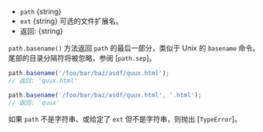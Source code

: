 <!-- YAML
added: v0.1.25
changes:
  - version: v6.0.0
    pr-url: https://github.com/nodejs/node/pull/5348
    description: 现在将非字符串作为 `path` 参数传入会抛出异常。
-->

* `path` {string}
* `ext` {string} 可选的文件扩展名。
* 返回: {string}

`path.basename()` 方法返回 `path` 的最后一部分，类似于 Unix 的 `basename` 命令。 
尾部的目录分隔符将被忽略，参阅 [`path.sep`]。


```js
path.basename('/foo/bar/baz/asdf/quux.html');
// 返回: 'quux.html'

path.basename('/foo/bar/baz/asdf/quux.html', '.html');
// 返回: 'quux'
```

如果 `path` 不是字符串、或给定了 `ext` 但不是字符串，则抛出 [`TypeError`]。

